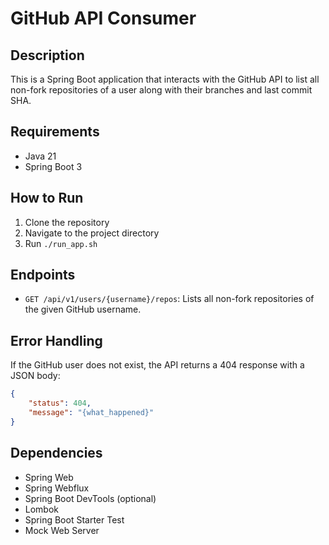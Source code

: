 # GitHub API Consumer

## Description
This is a Spring Boot application that interacts with the GitHub API to list all non-fork repositories of a user along with their branches and last commit SHA.

## Requirements
- Java 21
- Spring Boot 3

## How to Run
1. Clone the repository
2. Navigate to the project directory
3. Run `./run_app.sh`

## Endpoints
- `GET /api/v1/users/{username}/repos`: Lists all non-fork repositories of the given GitHub username.

## Error Handling
If the GitHub user does not exist, the API returns a 404 response with a JSON body:
```json
{
    "status": 404,
    "message": "{what_happened}"
}
```

## Dependencies
- Spring Web
- Spring Webflux
- Spring Boot DevTools (optional)
- Lombok
- Spring Boot Starter Test
- Mock Web Server